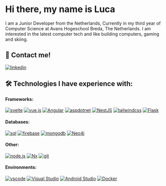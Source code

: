 # Hi there, my name is Luca
I am a Junior Developer from the Netherlands, Currently in my third year of Computer Science at Avans Hogeschool Breda, The Netherlands. I am interested in the latest computer tech and like building computers, gaming and skiing.

## 🔗 Contact me!
[![linkedin](https://img.shields.io/badge/linkedin-0073B1.svg?&style=for-the-badge&logo=linkedin&logoColor=white)](https://www.linkedin.com/in/luca-rinck-7a5344242/)

## 🛠 Technologies I have experience with:
#### Frameworks: 
[![svelte](https://img.shields.io/badge/svelte-ff3e00.svg?&style=for-the-badge&logo=svelte&logoColor=white)](https://svelte.dev)
[![vue.js](https://img.shields.io/badge/vue.js-327959.svg?&style=for-the-badge&logo=vue.js&logoColor=white)](https://vuejs.org)
[![Angular](https://img.shields.io/static/v1?style=for-the-badge&message=Angular&color=DD0031&logo=Angular&logoColor=FFFFFF&label=)](https://angular.io/)
[![aspdotnet](https://img.shields.io/badge/asp.net-4d29c9.svg?&style=for-the-badge&logo=dotnet&logoColor=white)](https://dotnet.microsoft.com/en-us/apps/aspnet)
[![NestJS](https://img.shields.io/static/v1?style=for-the-badge&message=NestJS&color=E0234E&logo=NestJS&logoColor=FFFFFF&label=)](https://nestjs.com/)
[![tailwindcss](https://img.shields.io/badge/tailwindcss-38bdf8.svg?&style=for-the-badge&logo=tailwindcss&logoColor=white)](https://tailwindcss.com/)
[![Flask](https://img.shields.io/badge/Flask-000?logo=flask&logoColor=fff)](https://flask.palletsprojects.com/en/stable/)

#### Databases:
[![sql](https://img.shields.io/badge/sql-3E6E93.svg?&style=for-the-badge&logo=mysql&logoColor=white)](https://www.mysql.com)
[![firebase](https://img.shields.io/badge/firebase-FFCB2D.svg?&style=for-the-badge&logo=firebase&logoColor=white)](https://firebase.google.com/)
[![mongodb](https://img.shields.io/badge/mongodb-00ed64.svg?&style=for-the-badge&logo=mongodb&logoColor=white)](https://www.mongodb.com/)
[![Neo4j](https://img.shields.io/static/v1?style=for-the-badge&message=Neo4j&color=4581C3&logo=Neo4j&logoColor=FFFFFF&label=)](https://neo4j.com/)

#### Other: 
[![node.js](https://img.shields.io/badge/node.js-%62B548.svg?&style=for-the-badge&logo=node.js&logoColor=white)](https://nodejs.dev)
[![Nx](https://img.shields.io/static/v1?style=for-the-badge&message=Nx&color=143055&logo=Nx&logoColor=FFFFFF&label=)](https://nx.dev/)
[![git](https://img.shields.io/badge/git-F44D27.svg?&style=for-the-badge&logo=git&logoColor=white)](https://git-scm.com)

#### Environments:
[![vscode](https://img.shields.io/badge/vscode-22A6F1.svg?&style=for-the-badge&logo=visualstudiocode&logoColor=white)](https://code.visualstudio.com)
[![Visual Studio](https://img.shields.io/static/v1?style=for-the-badge&message=Visual+Studio&color=5C2D91&logo=Visual+Studio&logoColor=FFFFFF&label=)](https://visualstudio.microsoft.com/)
[![Android Studio](https://img.shields.io/static/v1?style=for-the-badge&message=Android+Studio&color=222222&logo=Android+Studio&logoColor=3DDC84&label=)](https://developer.android.com/studio)
[![Docker](https://img.shields.io/badge/Docker-2496ED?logo=docker&logoColor=fff)](https://www.docker.com/)
